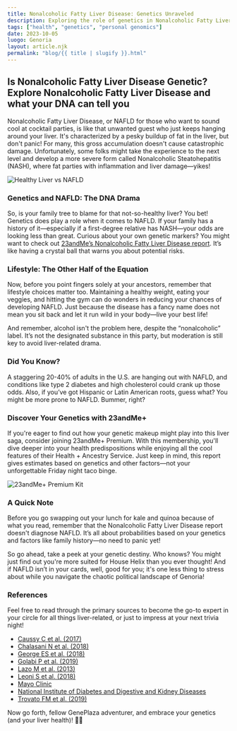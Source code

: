 ```yaml
---
title: Nonalcoholic Fatty Liver Disease: Genetics Unraveled
description: Exploring the role of genetics in Nonalcoholic Fatty Liver Disease and how to understand your own risk.
tags: ["health", "genetics", "personal genomics"]
date: 2023-10-05
luogo: Genoria
layout: article.njk
permalink: "blog/{{ title | slugify }}.html"
---
```


## Is Nonalcoholic Fatty Liver Disease Genetic? Explore Nonalcoholic Fatty Liver Disease and what your DNA can tell you

Nonalcoholic Fatty Liver Disease, or NAFLD for those who want to sound cool at cocktail parties, is like that unwanted guest who just keeps hanging around your liver. It's characterized by a pesky buildup of fat in the liver, but don't panic! For many, this gross accumulation doesn't cause catastrophic damage. Unfortunately, some folks might take the experience to the next level and develop a more severe form called Nonalcoholic Steatohepatitis (NASH), where fat parties with inflammation and liver damage—yikes!

![Healthy Liver vs NAFLD](https://www.23andme.com/wp-content/uploads/sites/2/2021/08/Screen-Shot-2021-08-13-at-8.39.33-AM-1024x482.png)

### Genetics and NAFLD: The DNA Drama

So, is your family tree to blame for that not-so-healthy liver? You bet! Genetics does play a role when it comes to NAFLD. If your family has a history of it—especially if a first-degree relative has NASH—your odds are looking less than great. Curious about your own genetic markers? You might want to check out [23andMe’s Nonalcoholic Fatty Liver Disease report](https://www.23andme.com/topics/health-predispositions/nonalcoholic-fatty-liver-disease/). It’s like having a crystal ball that warns you about potential risks.

### Lifestyle: The Other Half of the Equation

Now, before you point fingers solely at your ancestors, remember that lifestyle choices matter too. Maintaining a healthy weight, eating your veggies, and hitting the gym can do wonders in reducing your chances of developing NAFLD. Just because the disease has a fancy name does not mean you sit back and let it run wild in your body—live your best life! 

And remember, alcohol isn't the problem here, despite the “nonalcoholic” label. It’s not the designated substance in this party, but moderation is still key to avoid liver-related drama.

### Did You Know?

A staggering 20-40% of adults in the U.S. are hanging out with NAFLD, and conditions like type 2 diabetes and high cholesterol could crank up those odds. Also, if you’ve got Hispanic or Latin American roots, guess what? You might be more prone to NAFLD. Bummer, right?

### Discover Your Genetics with 23andMe+

If you're eager to find out how your genetic makeup might play into this liver saga, consider joining 23andMe+ Premium. With this membership, you'll dive deeper into your health predispositions while enjoying all the cool features of their Health + Ancestry Service. Just keep in mind, this report gives estimates based on genetics and other factors—not your unforgettable Friday night taco binge.

![23andMe+ Premium Kit](https://www.23andme.com/uploads/sites/20240109213029/Premium.jpg)

### A Quick Note

Before you go swapping out your lunch for kale and quinoa because of what you read, remember that the Nonalcoholic Fatty Liver Disease report doesn't diagnose NAFLD. It’s all about probabilities based on your genetics and factors like family history—no need to panic yet!

So go ahead, take a peek at your genetic destiny. Who knows? You might just find out you're more suited for House Helix than you ever thought! And if NAFLD isn’t in your cards, well, good for you; it's one less thing to stress about while you navigate the chaotic political landscape of Genoria!  

### References
Feel free to read through the primary sources to become the go-to expert in your circle for all things liver-related, or just to impress at your next trivia night! 

- [Caussy C et al. (2017)](https://www.ncbi.nlm.nih.gov/pubmed/28628033)
- [Chalasani N et al. (2018)](https://www.ncbi.nlm.nih.gov/pubmed/28714183)
- [George ES et al. (2018)](https://www.ncbi.nlm.nih.gov/pubmed/29438460)
- [Golabi P et al. (2019)](https://www.ncbi.nlm.nih.gov/pubmed/30597715)
- [Lazo M et al. (2013)](https://www.ncbi.nlm.nih.gov/pubmed/23703888)
- [Leoni S et al. (2018)](https://www.ncbi.nlm.nih.gov/pubmed/30122876)
- [Mayo Clinic](https://www.mayoclinic.org/diseases-conditions/nonalcoholic-fatty-liver-disease/symptoms-causes/syc-20354567)
- [National Institute of Diabetes and Digestive and Kidney Diseases](https://www.niddk.nih.gov/health-information/liver-disease/nafld-nash)
- [Trovato FM et al. (2019)](https://www.ncbi.nlm.nih.gov/pubmed/31098370) 

Now go forth, fellow GenePlaza adventurer, and embrace your genetics (and your liver health)! 🍏👑